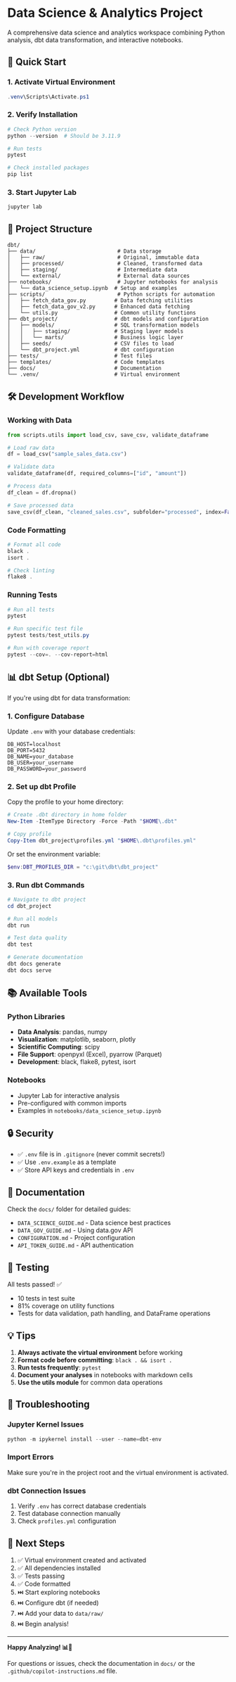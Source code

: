 # Data Science & Analytics Project

A comprehensive data science and analytics workspace combining Python analysis, dbt data transformation, and interactive notebooks.

## 🚀 Quick Start

### 1. Activate Virtual Environment

```powershell
.venv\Scripts\Activate.ps1
```

### 2. Verify Installation

```powershell
# Check Python version
python --version  # Should be 3.11.9

# Run tests
pytest

# Check installed packages
pip list
```

### 3. Start Jupyter Lab

```powershell
jupyter lab
```

## 📁 Project Structure

```
dbt/
├── data/                          # Data storage
│   ├── raw/                       # Original, immutable data
│   ├── processed/                 # Cleaned, transformed data
│   ├── staging/                   # Intermediate data
│   └── external/                  # External data sources
├── notebooks/                     # Jupyter notebooks for analysis
│   └── data_science_setup.ipynb  # Setup and examples
├── scripts/                       # Python scripts for automation
│   ├── fetch_data_gov.py         # Data fetching utilities
│   ├── fetch_data_gov_v2.py      # Enhanced data fetching
│   └── utils.py                  # Common utility functions
├── dbt_project/                  # dbt models and configuration
│   ├── models/                   # SQL transformation models
│   │   ├── staging/              # Staging layer models
│   │   └── marts/                # Business logic layer
│   ├── seeds/                    # CSV files to load
│   └── dbt_project.yml           # dbt configuration
├── tests/                        # Test files
├── templates/                    # Code templates
├── docs/                         # Documentation
└── .venv/                        # Virtual environment
```

## 🛠️ Development Workflow

### Working with Data

```python
from scripts.utils import load_csv, save_csv, validate_dataframe

# Load raw data
df = load_csv("sample_sales_data.csv")

# Validate data
validate_dataframe(df, required_columns=["id", "amount"])

# Process data
df_clean = df.dropna()

# Save processed data
save_csv(df_clean, "cleaned_sales.csv", subfolder="processed", index=False)
```

### Code Formatting

```powershell
# Format all code
black .
isort .

# Check linting
flake8 .
```

### Running Tests

```powershell
# Run all tests
pytest

# Run specific test file
pytest tests/test_utils.py

# Run with coverage report
pytest --cov=. --cov-report=html
```

## 📊 dbt Setup (Optional)

If you're using dbt for data transformation:

### 1. Configure Database

Update `.env` with your database credentials:

```env
DB_HOST=localhost
DB_PORT=5432
DB_NAME=your_database
DB_USER=your_username
DB_PASSWORD=your_password
```

### 2. Set up dbt Profile

Copy the profile to your home directory:

```powershell
# Create .dbt directory in home folder
New-Item -ItemType Directory -Force -Path "$HOME\.dbt"

# Copy profile
Copy-Item dbt_project\profiles.yml "$HOME\.dbt\profiles.yml"
```

Or set the environment variable:

```powershell
$env:DBT_PROFILES_DIR = "c:\git\dbt\dbt_project"
```

### 3. Run dbt Commands

```powershell
# Navigate to dbt project
cd dbt_project

# Run all models
dbt run

# Test data quality
dbt test

# Generate documentation
dbt docs generate
dbt docs serve
```

## 📚 Available Tools

### Python Libraries

- **Data Analysis**: pandas, numpy
- **Visualization**: matplotlib, seaborn, plotly
- **Scientific Computing**: scipy
- **File Support**: openpyxl (Excel), pyarrow (Parquet)
- **Development**: black, flake8, pytest, isort

### Notebooks

- Jupyter Lab for interactive analysis
- Pre-configured with common imports
- Examples in `notebooks/data_science_setup.ipynb`

## 🔒 Security

- ✅ `.env` file is in `.gitignore` (never commit secrets!)
- ✅ Use `.env.example` as a template
- ✅ Store API keys and credentials in `.env`

## 📖 Documentation

Check the `docs/` folder for detailed guides:

- `DATA_SCIENCE_GUIDE.md` - Data science best practices
- `DATA_GOV_GUIDE.md` - Using data.gov API
- `CONFIGURATION.md` - Project configuration
- `API_TOKEN_GUIDE.md` - API authentication

## 🧪 Testing

All tests passed! ✅

- 10 tests in test suite
- 81% coverage on utility functions
- Tests for data validation, path handling, and DataFrame operations

## 💡 Tips

1. **Always activate the virtual environment** before working
2. **Format code before committing**: `black . && isort .`
3. **Run tests frequently**: `pytest`
4. **Document your analyses** in notebooks with markdown cells
5. **Use the utils module** for common data operations

## 🐛 Troubleshooting

### Jupyter Kernel Issues

```powershell
python -m ipykernel install --user --name=dbt-env
```

### Import Errors

Make sure you're in the project root and the virtual environment is activated.

### dbt Connection Issues

1. Verify `.env` has correct database credentials
2. Test database connection manually
3. Check `profiles.yml` configuration

## 📝 Next Steps

1. ✅ Virtual environment created and activated
2. ✅ All dependencies installed
3. ✅ Tests passing
4. ✅ Code formatted
5. ⏭️ Start exploring notebooks
6. ⏭️ Configure dbt (if needed)
7. ⏭️ Add your data to `data/raw/`
8. ⏭️ Begin analysis!

---

**Happy Analyzing! 📊🐍**

For questions or issues, check the documentation in `docs/` or the `.github/copilot-instructions.md` file.
